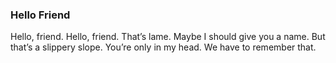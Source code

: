 ### Hello Friend

Hello, friend. Hello, friend. That’s lame. Maybe I should give you a name. But that’s a slippery slope. You’re only in my head. We have to remember that.
